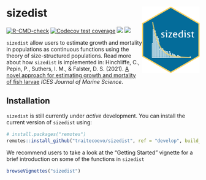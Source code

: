 
<!-- README.md is generated from README.Rmd. Please edit that file -->

# sizedist <img src="inst/figures/sizedist_2.png" align="right" alt="" width="150" />

<!-- badges: start -->

[![R-CMD-check](https://github.com/traitecoevo/sizedist/workflows/R-CMD-check/badge.svg)](https://github.com/traitecoevo/sizedist/actions)
[![Codecov test
coverage](https://codecov.io/gh/traitecoevo/sizedist/branch/develop/graph/badge.svg)](https://codecov.io/gh/traitecoevo/sizedist?branch=master)
[![](https://img.shields.io/badge/lifecycle-experimental-orange.svg)](https://lifecycle.r-lib.org/articles/stages.html#experimental)
[![](https://img.shields.io/badge/doi-10.1093/icesjms/fsab161-yellow.svg)](https://doi.org/10.1093/icesjms/fsab161)
<!-- badges: end -->

`sizedist` allow users to estimate growth and mortality in populations
as continuous functions using the theory of size-structured populations.
Read more about how `sizedist` is implemented in: Hinchliffe, C., Pepin,
P., Suthers, I. M., & Falster, D. S. (2021). [A novel approach for
estimating growth and mortality of fish
larvae](https://academic.oup.com/icesjms/advance-article/doi/10.1093/icesjms/fsab161/6364353?login=true)
*ICES Journal of Marine Science*.

## Installation

`sizedist` is still currently under *active* development. You can
install the current version of `sizedist` using:

``` r
# install.packages("remotes")
remotes::install_github("traitecoevo/sizedist", ref = "develop", build_vignettes = TRUE)
```

We recommend users to take a look at the “Getting Started” vignette for
a brief introduction on some of the functions in `sizedist`

``` r
browseVignettes("sizedist")
```
